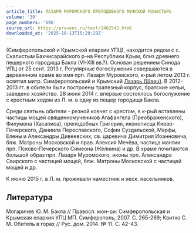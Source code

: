 ```yaml
---
article_title: ЛАЗАРЯ МУРОМСКОГО ПРЕПОДОБНОГО МУЖСКОЙ МОНАСТЫРЬ
volume: '39'
page_numbers: '696'
source_url: https://pravenc.ru/text/2462543.html
downloaded_at: '2025-10-13T15:20:29Z'
---
```


(Симферопольской и Крымской епархии УПЦ), находится рядом с с. Скалистым Бахчисарайского р-на Республики Крым, близ древнего пещерного городища Бакла (VI-XIII вв.?). Основан решением Синода УПЦ от 25 сент. 2013 г. Регулярные богослужения совершаются в деревянном храме во имя прп. Лазаря Муромского, к-рый летом 2013 г. освятил митр. Симферопольский и Крымский [Лазарь (Швец)](<https://pravenc.ru/text/Лазарь (Швец).html>). В 2012-2013 гг. в обители были построены трапезный корпус, братские кельи, заведено хозяйство. 28 июня 2014 г. впервые состоялось богослужение с крестным ходом из Л. м. в одну из пещер городища Бакла.

Среди святынь обители - резной ковчег с крестом, в к-рый вставлены частицы мощей священномучеников Агафангела (Преображенского), Филумена (Хасаписа), преподобных Григория, иконописца Киево-Печерского, Даниила Переславского, Софии Суздальской, Марфы, Елены и Александры Дивеевских, св. царевича Димитрия Иоанновича, блж. Матроны Московской и прав. Алексия Мечёва, частица мантии прп. Псково-Печерского Симеона (Желнина) и др. В храме почитаются большой образ прп. Лазаря Муромского, иконы прп. Александра Свирского с частицей мощей, блж. Матроны Московской с частицей мощей и др.

К июню 2015 г. в Л. м. проживали наместник и неск. насельников.

## Литература

Могаричев Ю. М. Бакла // Правосл. мон-ри: Симферопольская и Крымская епархия УПЦ МП. Симферополь, 2007. С. 265-269; Квитко С. М. Обитель в горах // Рус. дом. 2014. № 11. С. 42-43.
